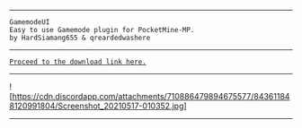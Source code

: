 
---

 `GamemodeUI`<br />
   `Easy to use Gamemode plugin for PocketMine-MP.`<br />
    `by HardSiamang655 & qreardedwashere`

---

[`Proceed to the download link here.`]()

---

   ![https://cdn.discordapp.com/attachments/710886479894675577/843611848120991804/Screenshot_20210517-010352.jpg]

---
